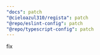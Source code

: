 ```yaml
---
"docs": patch
"@cieloazul310/regista": patch
"@repo/eslint-config": patch
"@repo/typescript-config": patch
---
```


fix
